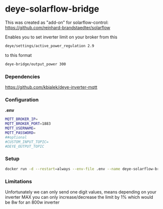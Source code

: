 # deye-solarflow-bridge

This was created as "add-on" for solarflow-control: https://github.com/reinhard-brandstaedter/solarflow

Enables you to set inverter limit on your broker from this

```bash
deye/settings/active_power_regulation 2.9
```

to this format

```bash
deye-bridge/output_power 300
```


### Dependencies
https://github.com/kbialek/deye-inverter-mqtt


### Configuration
**.env**
```bash
MQTT_BROKER_IP=
MQTT_BROKER_PORT=1883
MQTT_USERNAME=
MQTT_PASSWORD=
##optional
#CUSTOM_INPUT_TOPIC=
#DEYE_OUTPUT_TOPIC
```

### Setup

```bash
docker run -d --restart=always --env-file .env --name deye-solarflow-bridge tobit6795/deye-solarflow-bridge:latest
```


### Limitations
Unfortunately we can only send one digit values, means depending on your inverter MAX you can only increase/decrease the limit by 1% which would be 8w for an 800w inverter
